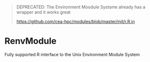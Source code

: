> DEPRECATED:
> The Environment Moodule Systsme already has a wrapper and it works great
> 
> https://github.com/cea-hpc/modules/blob/master/init/r.R.in

# RenvModule
Fully supported R interface to the Unix Environment Module System
